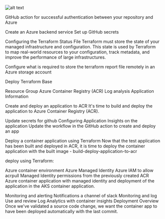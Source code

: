 
![alt text](https://user-images.githubusercontent.com/1248896/189254453-439dd558-fc6c-4377-b01c-d5e54cc49403.png)






GitHub action for successful authentication between your repository and Azure

Create an  Azure backend service
Set up GitHub secrets

Configuring the Terraform Status File
Terraform must store the state of your managed infrastructure and configuration. This state is used by Terraform to map real-world resources to your configuration, track metadata, and improve the performance of large infrastructures.


Configure what is required to store the terraform report file remotely in an Azure storage account

Deploy Terraform Base

Resource Group
Azure Container Registry (ACR)
Log analysis
Application Information

Create and deploy an application to ACR
It's time to build and deploy the application to Azure Container Registry (ACR).


Update secrets for github
Configuring Application Insights on the application
Update the workflow in the GitHub action to create and deploy an app

Deploy a container application using Terraform
Now that the test application has been built and deployed in ACR, it is time to deploy the container application with the built image - build-deploy-application-to-acr

deploy using Terraform:

Azure container environment
Azure Managed Identity
Azure IAM to allow acrpull Managed Identity permissions from the previously created ACR
Azure container application with managed identity and deployment of the application in the AKS container application.

Monitoring and alerting
Notifications a channel of slack
Monitoring and log 
Use and review Log Analytics with container insights
Deployment Overview
Once we've validated a source code change, we want the container app to have been deployed automatically with the last commit.

